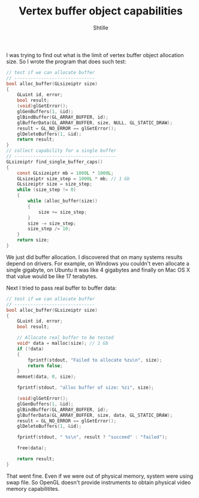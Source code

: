 ﻿---
layout: post
title: "Vertex buffer object capabilities"
author: "Shtille"
categories: journal
tags: [thoughts,C,OpenGL]
---

I was trying to find out what is the limit of vertex buffer object allocation size.
So I wrote the program that does such test:

```c
// test if we can allocate buffer
// ------------------------------
bool alloc_buffer(GLsizeiptr size)
{
    GLuint id, error;
    bool result;
    (void)glGetError();
    glGenBuffers(1, &id);
    glBindBuffer(GL_ARRAY_BUFFER, id);
    glBufferData(GL_ARRAY_BUFFER, size, NULL, GL_STATIC_DRAW);
    result = GL_NO_ERROR == glGetError();
    glDeleteBuffers(1, &id);
    return result;
}
// collect capability for a single buffer
// --------------------------------------
GLsizeiptr find_single_buffer_caps()
{
    const GLsizeiptr mb = 1000L * 1000L;
    GLsizeiptr size_step = 1000L * mb; // 1 Gb
    GLsizeiptr size = size_step;
    while (size_step != 0)
    {
        while (alloc_buffer(size))
        {
            size += size_step;
        }
        size -= size_step;
        size_step /= 10;
    }
    return size;
}
```

We just did buffer allocation. I discovered that on many systems results depend on drivers.
For example, on Windows you couldn't even allocate a single gigabyte, on Ubuntu it was like 4 gigabytes and finally on Mac OS X that value would be like 17 terabytes.

Next I tried to pass real buffer to buffer data:

```c
// test if we can allocate buffer
// ------------------------------
bool alloc_buffer(GLsizeiptr size)
{
    GLuint id, error;
    bool result;

    // Allocate real buffer to be tested
    void* data = malloc(size); // 1 Gb
    if (!data)
    {
        fprintf(stdout, "Failed to allocate %zu\n", size);
        return false;
    }
    memset(data, 0, size);

    fprintf(stdout, "alloc buffer of size: %zi", size);

    (void)glGetError();
    glGenBuffers(1, &id);
    glBindBuffer(GL_ARRAY_BUFFER, id);
    glBufferData(GL_ARRAY_BUFFER, size, data, GL_STATIC_DRAW);
    result = GL_NO_ERROR == glGetError();
    glDeleteBuffers(1, &id);

    fprintf(stdout, " %s\n", result ? "succeed" : "failed");

    free(data);

    return result;
}
```

That went fine. Even if we were out of physical memory, system were using swap file.
So OpenGL doesn't provide instruments to obtain physical video memory capabilitites.